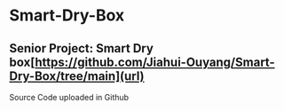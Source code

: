 # Smart-Dry-Box
## Senior Project: Smart Dry box[https://github.com/Jiahui-Ouyang/Smart-Dry-Box/tree/main](url)
Source Code uploaded in Github

